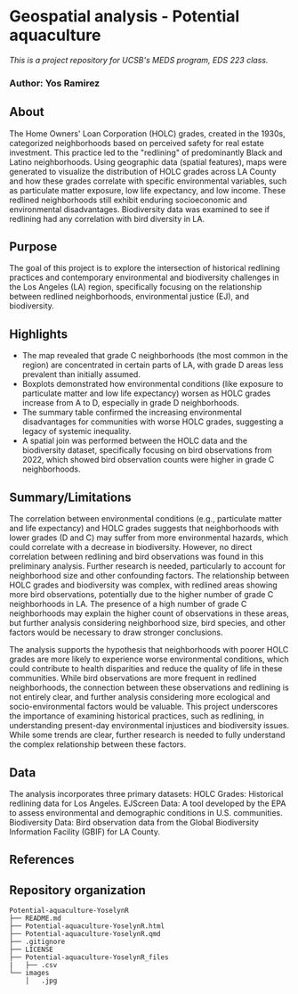 # Geospatial analysis - Potential aquaculture 
*This is a project repository for UCSB's MEDS program, EDS 223 class.*
### Author: Yos Ramirez

## About
The Home Owners' Loan Corporation (HOLC) grades, created in the 1930s, categorized neighborhoods based on perceived safety for real estate investment. This practice led to the "redlining" of predominantly Black and Latino neighborhoods. Using geographic data (spatial features), maps were generated to visualize the distribution of HOLC grades across LA County and how these grades correlate with specific environmental variables, such as particulate matter exposure, low life expectancy, and low income. These redlined neighborhoods still exhibit enduring socioeconomic and environmental disadvantages. Biodiversity data was examined to see if redlining had any correlation with bird diversity in LA.

## Purpose
The goal of this project is to explore the intersection of historical redlining practices and contemporary environmental and biodiversity challenges in the Los Angeles (LA) region, specifically focusing on the relationship between redlined neighborhoods, environmental justice (EJ), and biodiversity. 

## Highlights
- The map revealed that grade C neighborhoods (the most common in the region) are concentrated in certain parts of LA, with grade D areas less prevalent than initially assumed.
- Boxplots demonstrated how environmental conditions (like exposure to particulate matter and low life expectancy) worsen as HOLC grades increase from A to D, especially in grade D neighborhoods.
- The summary table confirmed the increasing environmental disadvantages for communities with worse HOLC grades, suggesting a legacy of systemic inequality.
- A spatial join was performed between the HOLC data and the biodiversity dataset, specifically focusing on bird observations from 2022, which showed bird observation counts were higher in grade C neighborhoods.

## Summary/Limitations
The correlation between environmental conditions (e.g., particulate matter and life expectancy) and HOLC grades suggests that neighborhoods with lower grades (D and C) may suffer from more environmental hazards, which could correlate with a decrease in biodiversity. However, no direct correlation between redlining and bird observations was found in this preliminary analysis. Further research is needed, particularly to account for neighborhood size and other confounding factors. The relationship between HOLC grades and biodiversity was complex, with redlined areas showing more bird observations, potentially due to the higher number of grade C neighborhoods in LA. The presence of a high number of grade C neighborhoods may explain the higher count of observations in these areas, but further analysis considering neighborhood size, bird species, and other factors would be necessary to draw stronger conclusions. 

The analysis supports the hypothesis that neighborhoods with poorer HOLC grades are more likely to experience worse environmental conditions, which could contribute to health disparities and reduce the quality of life in these communities. While bird observations are more frequent in redlined neighborhoods, the connection between these observations and redlining is not entirely clear, and further analysis considering more ecological and socio-environmental factors would be valuable. This project underscores the importance of examining historical practices, such as redlining, in understanding present-day environmental injustices and biodiversity issues. While some trends are clear, further research is needed to fully understand the complex relationship between these factors.

## Data
The analysis incorporates three primary datasets:
HOLC Grades: Historical redlining data for Los Angeles.
EJScreen Data: A tool developed by the EPA to assess environmental and demographic conditions in U.S. communities.
Biodiversity Data: Bird observation data from the Global Biodiversity Information Facility (GBIF) for LA County.
## References

## Repository organization
```
Potential-aquaculture-YoselynR
├── README.md
├── Potential-aquaculture-YoselynR.html
├── Potential-aquaculture-YoselynR.qmd
├── .gitignore
├── LICENSE
├── Potential-aquaculture-YoselynR_files
|   ├── .csv
└── images
    │   .jpg
```
